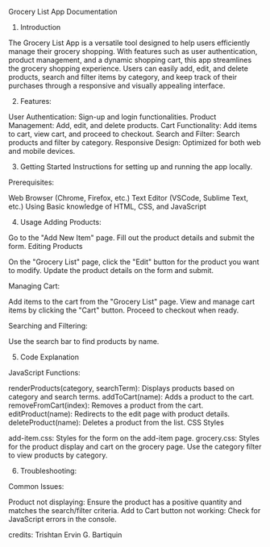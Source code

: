 Grocery List App Documentation
1. Introduction

The Grocery List App is a versatile tool designed to help users efficiently manage their grocery shopping. With features such as user authentication, product management, and a dynamic shopping cart, this app streamlines the grocery shopping experience. Users can easily add, edit, and delete products, search and filter items by category, and keep track of their purchases through a responsive and visually appealing interface.

2. Features:

User Authentication: Sign-up and login functionalities.
Product Management: Add, edit, and delete products.
Cart Functionality: Add items to cart, view cart, and proceed to checkout.
Search and Filter: Search products and filter by category.
Responsive Design: Optimized for both web and mobile devices.

3. Getting Started
Instructions for setting up and running the app locally.

Prerequisites:

Web Browser (Chrome, Firefox, etc.)
Text Editor (VSCode, Sublime Text, etc.)
 Using Basic knowledge of HTML, CSS, and JavaScript


4.  Usage
Adding Products:

Go to the "Add New Item" page.
Fill out the product details and submit the form.
Editing Products

On the "Grocery List" page, click the "Edit" button for the product you want to modify.
Update the product details on the form and submit.

Managing Cart:

Add items to the cart from the "Grocery List" page.
View and manage cart items by clicking the "Cart" button.
Proceed to checkout when ready.

Searching and Filtering:

Use the search bar to find products by name.

5. Code Explanation
   
  JavaScript Functions:

renderProducts(category, searchTerm): Displays products based on category and search terms.
addToCart(name): Adds a product to the cart.
removeFromCart(index): Removes a product from the cart.
editProduct(name): Redirects to the edit page with product details.
deleteProduct(name): Deletes a product from the list.
CSS Styles

add-item.css: Styles for the form on the add-item page.
grocery.css: Styles for the product display and cart on the grocery page.
Use the category filter to view products by category.

6.  Troubleshooting:

Common Issues:

Product not displaying: Ensure the product has a positive quantity and matches the search/filter criteria.
Add to Cart button not working: Check for JavaScript errors in the console.


credits: Trishtan Ervin G. Bartiquin
